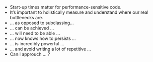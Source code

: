  - Start-up times matter for performance-sensitive code.
 - It’s important to holistically measure and understand where our real bottlenecks are.
 - ... as opposed to subclassing...
 - ... can be achieved ...
 - ... will need to be able ...
 - ... now knows how to persists ...
 - ... is incredibly powerful ...
 - ... and avoid writing a lot of repetitive ...
 - Can I approuch ... ?